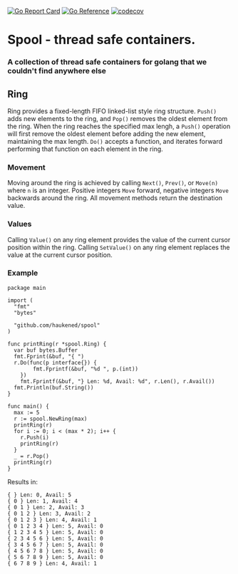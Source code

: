 [![Go Report Card](https://goreportcard.com/badge/haukened/fifo)](https://goreportcard.com/report/haukened/spool) [![Go Reference](https://pkg.go.dev/badge/github.com/haukened/spool.svg)](https://pkg.go.dev/github.com/haukened/spool) [![codecov](https://codecov.io/gh/haukened/spool/branch/main/graph/badge.svg?token=5DVM9GD3BX)](https://codecov.io/gh/haukened/spool)

# Spool - thread safe containers.
### A collection of thread safe containers for golang that we couldn't find anywhere else

## Ring

Ring provides a fixed-length FIFO linked-list style ring structure.  `Push()` adds new elements to the ring, and `Pop()` removes the oldest element from the ring.
When the ring reaches the specified max lengh, a `Push()` operation will first remove the oldest element before adding the new element, maintaining the max length.
`Do()` accepts a function, and iterates forward performing that function on each element in the ring.

### Movement
Moving around the ring is achieved by calling `Next()`, `Prev()`, or `Move(n)` where `n` is an integer.  Positive integers `Move` forward, negative integers `Move` backwards around the ring.
All movement methods return the destination value.

### Values
Calling `Value()` on any ring element provides the value of the current cursor position within the ring.
Calling `SetValue()` on any ring element replaces the value at the current cursor position.

### Example

```
package main

import (
  "fmt"
  "bytes"
  
  "github.com/haukened/spool"
)

func printRing(r *spool.Ring) {
  var buf bytes.Buffer
  fmt.Fprint(&buf, "{ ")
  r.Do(func(p interface{}) {
		fmt.Fprintf(&buf, "%d ", p.(int))
	})
    fmt.Fprintf(&buf, "} Len: %d, Avail: %d", r.Len(), r.Avail())
  fmt.Println(buf.String())
}

func main() {
  max := 5
  r := spool.NewRing(max)
  printRing(r)
  for i := 0; i < (max * 2); i++ {
    r.Push(i)
    printRing(r)
  }
  _ = r.Pop()
  printRing(r)
}

```
Results in:
```
{ } Len: 0, Avail: 5
{ 0 } Len: 1, Avail: 4
{ 0 1 } Len: 2, Avail: 3
{ 0 1 2 } Len: 3, Avail: 2
{ 0 1 2 3 } Len: 4, Avail: 1
{ 0 1 2 3 4 } Len: 5, Avail: 0
{ 1 2 3 4 5 } Len: 5, Avail: 0
{ 2 3 4 5 6 } Len: 5, Avail: 0
{ 3 4 5 6 7 } Len: 5, Avail: 0
{ 4 5 6 7 8 } Len: 5, Avail: 0
{ 5 6 7 8 9 } Len: 5, Avail: 0
{ 6 7 8 9 } Len: 4, Avail: 1
```
